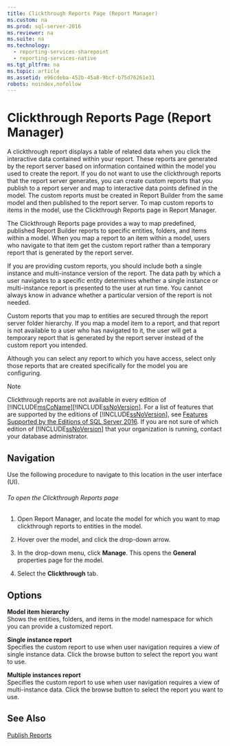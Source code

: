 ```yaml
---
title: Clickthrough Reports Page (Report Manager)
ms.custom: na
ms.prod: sql-server-2016
ms.reviewer: na
ms.suite: na
ms.technology: 
  - reporting-services-sharepoint
  - reporting-services-native
ms.tgt_pltfrm: na
ms.topic: article
ms.assetid: e96cdeba-452b-45a8-9bcf-b75d76261e31
robots: noindex,nofollow
---
```

# Clickthrough Reports Page (Report Manager)
  A clickthrough report displays a table of related data when you click the interactive data contained within your report. These reports are generated by the report server based on information contained within the model you used to create the report. If you do not want to use the clickthrough reports that the report server generates, you can create custom reports that you publish to a report server and map to interactive data points defined in the model. The custom reports must be created in Report Builder from the same model and then published to the report server. To map custom reports to items in the model, use the Clickthrough Reports page in Report Manager.  
  
 The Clickthrough Reports page provides a way to map predefined, published Report Builder reports to specific entities, folders, and items within a model. When you map a report to an item within a model, users who navigate to that item get the custom report rather than a temporary report that is generated by the report server.  
  
 If you are providing custom reports, you should include both a single instance and multi\-instance version of the report. The data path by which a user navigates to a specific entity determines whether a single instance or multi\-instance report is presented to the user at run time. You cannot always know in advance whether a particular version of the report is not needed.  
  
 Custom reports that you map to entities are secured through the report server folder hierarchy. If you map a model item to a report, and that report is not available to a user who has navigated to it, the user will get a temporary report that is generated by the report server instead of the custom report you intended.  
  
 Although you can select any report to which you have access, select only those reports that are created specifically for the model you are configuring.  
  
> [!NOTE]  
>  Clickthrough reports are not available in every edition of [!INCLUDE[msCoName](../../Token/Other/msCoName_md.md)][!INCLUDE[ssNoVersion](../../Token/Other/ssNoVersion_md.md)]. For a list of features that are supported by the editions of [!INCLUDE[ssNoVersion](../../Token/Other/ssNoVersion_md.md)], see [Features Supported by the Editions of SQL Server 2016](../../Topics/TopicNameNotContainA/Features-Supported-by-the-Editions-of-SQL-Server-2016.md). If you are not sure of which edition of [!INCLUDE[ssNoVersion](../../Token/Other/ssNoVersion_md.md)] that your organization is running, contact your database administrator.  
  
## Navigation  
 Use the following procedure to navigate to this location in the user interface \(UI\).  
  
###### To open the Clickthrough Reports page  
  
1.  Open Report Manager, and locate the model for which you want to map clickthrough reports to entities in the model.  
  
2.  Hover over the model, and click the drop\-down arrow.  
  
3.  In the drop\-down menu, click **Manage**. This opens the **General** properties page for the model.  
  
4.  Select the **Clickthrough** tab.  
  
## Options  
 **Model item hierarchy**  
 Shows the entities, folders, and items in the model namespace for which you can provide a customized report.  
  
 **Single instance report**  
 Specifies the custom report to use when user navigation requires a view of single instance data. Click the browse button to select the report you want to use.  
  
 **Multiple instances report**  
 Specifies the custom report to use when user navigation requires a view of multi\-instance data. Click the browse button to select the report you want to use.  
  
## See Also  
 [Publish Reports](../../Topics/TopicNameNotContainA/Publish-Reports.md)  
  
  